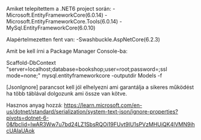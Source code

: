 Amiket telepítettem a .NET6 project során:
-Microsoft.EntityFrameworkCore(6.0.14)
-Microsoft.EntityFrameworkCore.Tools(6.0.14)
-MySql.EntityFrameworkCore(6.0.10)

Alapértelmezetten fent van:
-Swashbuckle.AspNetCore(6.2.3)


Amit be kell írni a Package Manager Console-ba:

Scaffold-DbContext "server=localhost;database=bookshop;user=root;password=;ssl mode=none;" mysql.entityframeworkcore -outputdir Models -f


[JsonIgnore] parancsot kell jól elhelyezni ami garantálja a sikeres működést ha több táblával dolgozunk ami össze van kötve.

Hasznos anyag hozzá:
https://learn.microsoft.com/en-us/dotnet/standard/serialization/system-text-json/ignore-properties?pivots=dotnet-6-0&fbclid=IwAR3Ww7u7bd24LZ1SbsRQOi19FUvt9lU1sPVzMHUiQK4lVMN9ihcUAIaUAok
